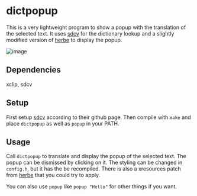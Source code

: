 # dictpopup

This is a very lightweight program to show a popup with the translation of the selected text. It uses [sdcv](https://github.com/Dushistov/sdcv) for the dictionary lookup and a slightly modified version of [herbe](https://github.com/dudik/herbe) to display the popup.

![image](https://github.com/GenjiFujimoto/dictpopup/assets/50422430/c4a3663b-fd91-4a66-95ad-f1528071c932)

## Dependencies
xclip, sdcv

## Setup
First setup [sdcv](https://github.com/Dushistov/sdcv) according to their github page.
Then compile with `make` and place `dictpopup` as well as `popup` in your PATH.

## Usage
Call `dictpopup` to translate and display the popup of the selected text. The
popup can be dismissed by clicking on it.
The styling can be changed in `config.h`, but it has the be recompiled.
There is also a xresources patch from [herbe](https://github.com/dudik/herbe)
that you could try to apply.

You can also use `popup` like `popup "Hello"` for other things if you want.
